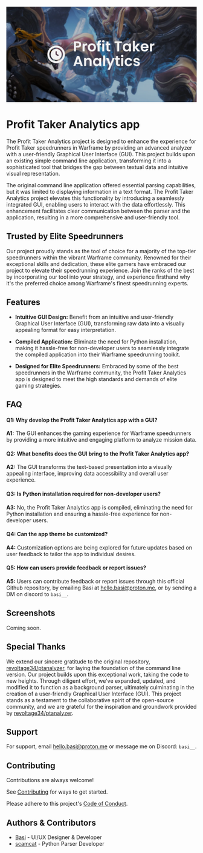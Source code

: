 ![project header](assets/PT_Analytics.png "Profit Taker Analytics")
# Profit Taker Analytics app

The Profit Taker Analytics project is designed to enhance the experience for Profit Taker speedrunners in Warframe by providing an advanced analyzer with a user-friendly Graphical User Interface (GUI). This project builds upon an existing simple command line application, transforming it into a sophisticated tool that bridges the gap between textual data and intuitive visual representation.

The original command line application offered essential parsing capabilities, but it was limited to displaying information in a text format. The Profit Taker Analytics project elevates this functionality by introducing a seamlessly integrated GUI, enabling users to interact with the data effortlessly. This enhancement facilitates clear communication between the parser and the application, resulting in a more comprehensive and user-friendly tool.

## Trusted by Elite Speedrunners

Our project proudly stands as the tool of choice for a majority of the top-tier speedrunners within the vibrant Warframe community. Renowned for their exceptional skills and dedication, these elite gamers have embraced our project to elevate their speedrunning experience. Join the ranks of the best by incorporating our tool into your strategy, and experience firsthand why it's the preferred choice among Warframe's finest speedrunning experts.

## Features

- **Intuitive GUI Design:** Benefit from an intuitive and user-friendly Graphical User Interface (GUI), transforming raw data into a visually appealing format for easy interpretation.

- **Compiled Application:** Eliminate the need for Python installation, making it hassle-free for non-developer users to seamlessly integrate the compiled application into their Warframe speedrunning toolkit.

- **Designed for Elite Speedrunners:** Embraced by some of the best speedrunners in the Warframe community, the Profit Taker Analytics app is designed to meet the high standards and demands of elite gaming strategies.
## FAQ

#### Q1: Why develop the Profit Taker Analytics app with a GUI?

**A1:** The GUI enhances the gaming experience for Warframe speedrunners by providing a more intuitive and engaging platform to analyze mission data.

#### Q2: What benefits does the GUI bring to the Profit Taker Analytics app?

**A2:** The GUI transforms the text-based presentation into a visually appealing interface, improving data accessibility and overall user experience.

#### Q3: Is Python installation required for non-developer users?

**A3:** No, the Profit Taker Analytics app is compiled, eliminating the need for Python installation and ensuring a hassle-free experience for non-developer users.

#### Q4: Can the app theme be customized?

**A4:** Customization options are being explored for future updates based on user feedback to tailor the app to individual desires.

#### Q5: How can users provide feedback or report issues?

**A5:** Users can contribute feedback or report issues through this official Github repository, by emailing Basi at hello.basi@proton.me, or by sending a DM on discord to ``basi__``.

## Screenshots

Coming soon.

## Special Thanks

We extend our sincere gratitude to the original repository, [revoltage34/ptanalyzer](https://github.com/revoltage34/ptanalyzer), for laying the foundation of the command line version. Our project builds upon this exceptional work, taking the code to new heights. Through diligent effort, we've expanded, updated, and modified it to function as a background parser, ultimately culminating in the creation of a user-friendly Graphical User Interface (GUI). This project stands as a testament to the collaborative spirit of the open-source community, and we are grateful for the inspiration and groundwork provided by [revoltage34/ptanalyzer](https://github.com/revoltage34/ptanalyzer).

## Support

For support, email hello.basi@proton.me or message me on Discord: ``basi__``.

## Contributing

Contributions are always welcome!

See [Contributing](CONTRIBUTING.md) for ways to get started.

Please adhere to this project's [Code of Conduct](CODE_OF_CONDUCT.md).

## Authors & Contributors

- [Basi](https://github.com/Basiiii) - UI/UX Designer & Developer
- [scamcat](https://github.com/ScamCatt) - Python Parser Developer
